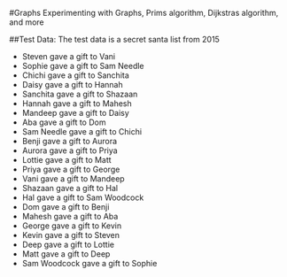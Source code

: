#Graphs
Experimenting with Graphs, Prims algorithm, Dijkstras algorithm, and more

##Test Data:
The test data is a secret santa list from 2015

 - Steven gave a gift to Vani
 - Sophie gave a gift to Sam Needle
 - Chichi gave a gift to Sanchita
 - Daisy gave a gift to Hannah
 - Sanchita gave a gift to Shazaan
 - Hannah gave a gift to Mahesh
 - Mandeep gave a gift to Daisy
 - Aba gave a gift to Dom
 - Sam Needle gave a gift to Chichi
 - Benji gave a gift to Aurora
 - Aurora gave a gift to Priya
 - Lottie gave a gift to Matt
 - Priya gave a gift to George
 - Vani gave a gift to Mandeep
 - Shazaan gave a gift to Hal
 - Hal gave a gift to Sam Woodcock
 - Dom gave a gift to Benji
 - Mahesh gave a gift to Aba
 - George gave a gift to Kevin
 - Kevin gave a gift to Steven
 - Deep gave a gift to Lottie
 - Matt gave a gift to Deep
 - Sam Woodcock gave a gift to Sophie
